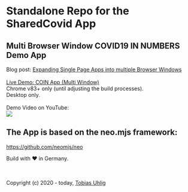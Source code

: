 # Standalone Repo for the SharedCovid App

## Multi Browser Window COVID19 IN NUMBERS Demo App
Blog post: <a href="https://medium.com/swlh/how-to-create-a-webworkers-driven-multithreading-app-part-2-3c5b3c2d1adb?source=friends_link&sk=cf4b5c0e014fcfd6fc1d9845f4eb3097">Expanding Single Page Apps into multiple Browser Windows</a></br>
</br>
<a href="https://neomjs.github.io/pages/node_modules/neo.mjs/apps/sharedcovid/index.html#mainview=table">Live Demo: COIN App (Multi Window)</a></br>
Chrome v83+ only (until adjusting the build processes).</br>
Desktop only.</br>
</br>
Demo Video on YouTube:</br>
<a href="https://youtu.be/n7m7ZT1kXQk"><img src="https://raw.githubusercontent.com/neomjs/pages/master/resources/images/expanding_spa_vid.png"></a></br>

## The App is based on the neo.mjs framework:
https://github.com/neomjs/neo

Build with :heart: in Germany.

<br><br>
Copyright (c) 2020 - today, <a href="https://www.linkedin.com/in/tobiasuhlig/">Tobias Uhlig</a>